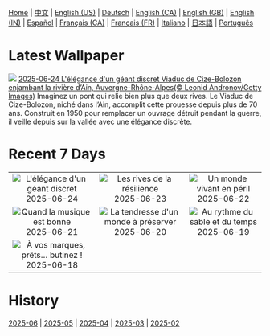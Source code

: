 [Home](../README.md) | [中文](zh-CN.md) | [English (US)](en-US.md) | [Deutsch](de-DE.md) | [English (CA)](en-CA.md) | [English (GB)](en-GB.md) | [English (IN)](en-IN.md) | [Español](es-ES.md) | [Français (CA)](fr-CA.md) | [Français (FR)](fr-FR.md) | [Italiano](it-IT.md) | [日本語](ja-JP.md) | [Português](pt-BR.md)

# Latest Wallpaper
![](https://www.bing.com/th?id=OHR.BolozonViaduct_FR-FR0653638254_UHD.jpg)
[2025-06-24 L'élégance d'un géant discret Viaduc de Cize-Bolozon enjambant la rivière d’Ain, Auvergne-Rhône-Alpes(© Leonid Andronov/Getty Images)](https://www.bing.com/th?id=OHR.BolozonViaduct_FR-FR0653638254_UHD.jpg)
Imaginez un pont qui relie bien plus que deux rives. Le Viaduc de Cize-Bolozon, niché dans l’Ain, accomplit cette prouesse depuis plus de 70 ans. Construit en 1950 pour remplacer un ouvrage détruit pendant la guerre, il veille depuis sur la vallée avec une élégance discrète.

# Recent 7 Days
|  |  |  |
|:---:|:---:|:---:|
| ![](https://www.bing.com/th?id=OHR.BolozonViaduct_FR-FR0653638254_400x240.jpg "L'élégance d'un géant discret") 2025-06-24 | ![](https://www.bing.com/th?id=OHR.DresdenElbe_FR-FR0408515096_400x240.jpg "Les rives de la résilience") 2025-06-23 | ![](https://www.bing.com/th?id=OHR.AmazonEcuador_FR-FR0161902785_400x240.jpg "Un monde vivant en péril") 2025-06-22 |
| ![](https://www.bing.com/th?id=OHR.AntibesMusic_FR-FR0026620746_400x240.jpg "Quand la musique est bonne") 2025-06-21 | ![](https://www.bing.com/th?id=OHR.SerengetiGiraffe_FR-FR9630201314_400x240.jpg "La tendresse d'un monde à préserver") 2025-06-20 | ![](https://www.bing.com/th?id=OHR.WinterBegins_FR-FR5821587665_400x240.jpg "Au rythme du sable et du temps") 2025-06-19 |
| ![](https://www.bing.com/th?id=OHR.AsianSwallowtail_FR-FR5577967148_400x240.jpg "À vos marques, prêts… butinez !") 2025-06-18 |  |  |

# History
[2025-06](../archives/wallpaper/fr-FR/w_2025_06.md) | [2025-05](../archives/wallpaper/fr-FR/w_2025_05.md) | [2025-04](../archives/wallpaper/fr-FR/w_2025_04.md) | [2025-03](../archives/wallpaper/fr-FR/w_2025_03.md) | [2025-02](../archives/wallpaper/fr-FR/w_2025_02.md)

